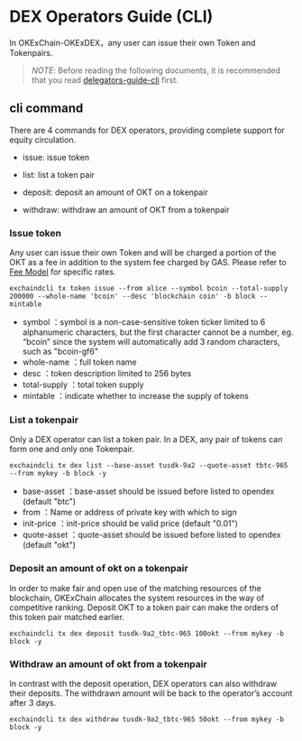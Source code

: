 # DEX Operators Guide (CLI)

In OKExChain-OKExDEX，any user can issue their own Token and Tokenpairs.

> _NOTE_: Before reading the following documents, it is recommended that you read [delegators-guide-cli](../delegators/delegators-guide-cli.html) first.

## cli command
There are 4 commands for DEX operators, providing complete support for equity circulation.

*  issue: issue token

*  list: list a token pair

*  deposit: deposit an amount of OKT on a tokenpair

*  withdraw: withdraw an amount of OKT from a tokenpair


### Issue token

Any user can issue their own Token and will be charged a portion of the OKT as a fee in addition to the system fee charged by GAS. Please refer to [Fee Model](../concepts/fee.html) for specific rates.

```shell
exchaindcli tx token issue --from alice --symbol bcoin --total-supply 200000 --whole-name 'bcoin' --desc 'blockchain coin' -b block --mintable  

```

* symbol ：symbol is a non-case-sensitive token ticker limited to 6 alphanumeric characters, but the first character cannot be a number, eg. “bcoin” since the system will automatically add 3 random characters, such as "bcoin-gf6"
* whole-name ：full token name
* desc ：token description limited to 256 bytes
* total-supply ：total token supply
* mintable ：indicate whether to increase the supply of tokens



### List a tokenpair

Only a DEX operator can list a token pair. In a DEX, any pair of tokens can form one and only one Tokenpair.

```shell
exchaindcli tx dex list --base-asset tusdk-9a2 --quote-asset tbtc-965 --from mykey -b block -y

```

* base-asset ：base-asset should be issued before listed to opendex (default "btc")
* from ：Name or address of private key with which to sign
* init-price ：init-price should be valid price (default "0.01")
* quote-asset ：quote-asset should be issued before listed to opendex (default "okt")


### Deposit an amount of okt on a tokenpair

In order to make fair and open use of the matching resources of the blockchain, OKExChain allocates the system resources in the way of competitive ranking. Deposit OKT to a token pair can make the orders of this token pair matched earlier.


```shell
exchaindcli tx dex deposit tusdk-9a2_tbtc-965 100okt --from mykey -b block -y
```



### Withdraw an amount of okt from a tokenpair

In contrast with the deposit operation, DEX operators can also withdraw their deposits. The withdrawn amount will be back to the operator’s account after 3 days.


```shell
exchaindcli tx dex withdraw tusdk-9a2_tbtc-965 50okt --from mykey -b block -y
```
